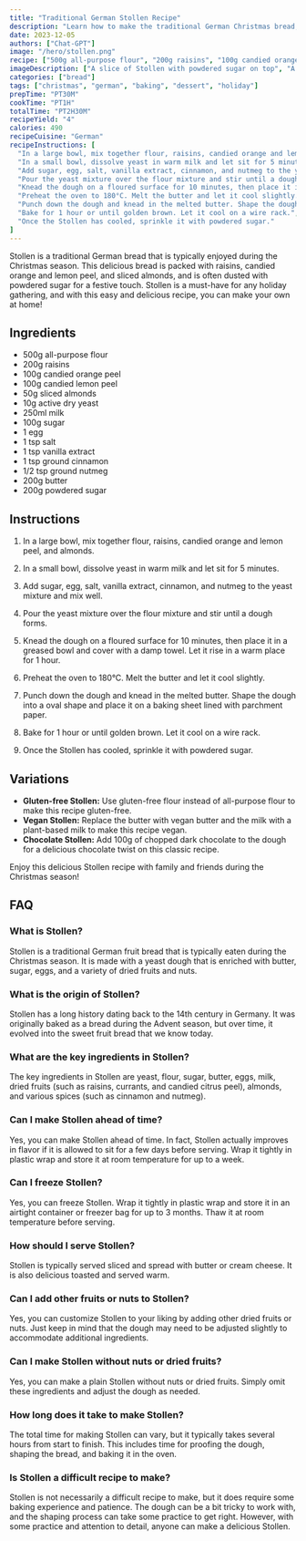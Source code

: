 ```yaml
---
title: "Traditional German Stollen Recipe"
description: "Learn how to make the traditional German Christmas bread, Stollen, with this easy and delicious recipe."
date: 2023-12-05
authors: ["Chat-GPT"]
image: "/hero/stollen.png"
recipe: ["500g all-purpose flour", "200g raisins", "100g candied orange peel", "100g candied lemon peel", "50g sliced almonds", "10g active dry yeast", "250ml milk", "100g sugar", "1 egg", "1 tsp salt", "1 tsp vanilla extract", "1 tsp ground cinnamon", "1/2 tsp ground nutmeg", "200g butter", "200g powdered sugar"]
imageDescription: ["A slice of Stollen with powdered sugar on top", "A loaf of Stollen on a wooden board", "A close up of the raisins and candied fruits inside the Stollen", "A festive table setting with Stollen in the middle"]
categories: ["bread"]
tags: ["christmas", "german", "baking", "dessert", "holiday"]
prepTime: "PT30M"
cookTime: "PT1H"
totalTime: "PT2H30M"
recipeYield: "4"
calories: 490
recipeCuisine: "German"
recipeInstructions: [
  "In a large bowl, mix together flour, raisins, candied orange and lemon peel, and almonds.",
  "In a small bowl, dissolve yeast in warm milk and let sit for 5 minutes.",
  "Add sugar, egg, salt, vanilla extract, cinnamon, and nutmeg to the yeast mixture and mix well.",
  "Pour the yeast mixture over the flour mixture and stir until a dough forms.",
  "Knead the dough on a floured surface for 10 minutes, then place it in a greased bowl and cover with a damp towel. Let it rise in a warm place for 1 hour.",
  "Preheat the oven to 180°C. Melt the butter and let it cool slightly.",
  "Punch down the dough and knead in the melted butter. Shape the dough into a oval shape and place it on a baking sheet lined with parchment paper.",
  "Bake for 1 hour or until golden brown. Let it cool on a wire rack.",
  "Once the Stollen has cooled, sprinkle it with powdered sugar."
]
---
```


Stollen is a traditional German bread that is typically enjoyed during the Christmas season. This delicious bread is packed with raisins, candied orange and lemon peel, and sliced almonds, and is often dusted with powdered sugar for a festive touch. Stollen is a must-have for any holiday gathering, and with this easy and delicious recipe, you can make your own at home!

## Ingredients

- 500g all-purpose flour
- 200g raisins
- 100g candied orange peel
- 100g candied lemon peel
- 50g sliced almonds
- 10g active dry yeast
- 250ml milk
- 100g sugar
- 1 egg
- 1 tsp salt
- 1 tsp vanilla extract
- 1 tsp ground cinnamon
- 1/2 tsp ground nutmeg
- 200g butter
- 200g powdered sugar

## Instructions

1. In a large bowl, mix together flour, raisins, candied orange and lemon peel, and almonds.

2. In a small bowl, dissolve yeast in warm milk and let sit for 5 minutes.

3. Add sugar, egg, salt, vanilla extract, cinnamon, and nutmeg to the yeast mixture and mix well.

4. Pour the yeast mixture over the flour mixture and stir until a dough forms.

5. Knead the dough on a floured surface for 10 minutes, then place it in a greased bowl and cover with a damp towel. Let it rise in a warm place for 1 hour.

6. Preheat the oven to 180°C. Melt the butter and let it cool slightly.

7. Punch down the dough and knead in the melted butter. Shape the dough into a oval shape and place it on a baking sheet lined with parchment paper.

8. Bake for 1 hour or until golden brown. Let it cool on a wire rack.

9. Once the Stollen has cooled, sprinkle it with powdered sugar.

## Variations

- **Gluten-free Stollen:** Use gluten-free flour instead of all-purpose flour to make this recipe gluten-free.
- **Vegan Stollen:** Replace the butter with vegan butter and the milk with a plant-based milk to make this recipe vegan.
- **Chocolate Stollen:** Add 100g of chopped dark chocolate to the dough for a delicious chocolate twist on this classic recipe.

Enjoy this delicious Stollen recipe with family and friends during the Christmas season!

## FAQ

### What is Stollen?

Stollen is a traditional German fruit bread that is typically eaten during the Christmas season. It is made with a yeast dough that is enriched with butter, sugar, eggs, and a variety of dried fruits and nuts.

### What is the origin of Stollen?

Stollen has a long history dating back to the 14th century in Germany. It was originally baked as a bread during the Advent season, but over time, it evolved into the sweet fruit bread that we know today.

### What are the key ingredients in Stollen?

The key ingredients in Stollen are yeast, flour, sugar, butter, eggs, milk, dried fruits (such as raisins, currants, and candied citrus peel), almonds, and various spices (such as cinnamon and nutmeg).

### Can I make Stollen ahead of time?

Yes, you can make Stollen ahead of time. In fact, Stollen actually improves in flavor if it is allowed to sit for a few days before serving. Wrap it tightly in plastic wrap and store it at room temperature for up to a week.

### Can I freeze Stollen?

Yes, you can freeze Stollen. Wrap it tightly in plastic wrap and store it in an airtight container or freezer bag for up to 3 months. Thaw it at room temperature before serving.

### How should I serve Stollen?

Stollen is typically served sliced and spread with butter or cream cheese. It is also delicious toasted and served warm.

### Can I add other fruits or nuts to Stollen?

Yes, you can customize Stollen to your liking by adding other dried fruits or nuts. Just keep in mind that the dough may need to be adjusted slightly to accommodate additional ingredients.

### Can I make Stollen without nuts or dried fruits?

Yes, you can make a plain Stollen without nuts or dried fruits. Simply omit these ingredients and adjust the dough as needed.

### How long does it take to make Stollen?

The total time for making Stollen can vary, but it typically takes several hours from start to finish. This includes time for proofing the dough, shaping the bread, and baking it in the oven.

### Is Stollen a difficult recipe to make?

Stollen is not necessarily a difficult recipe to make, but it does require some baking experience and patience. The dough can be a bit tricky to work with, and the shaping process can take some practice to get right. However, with some practice and attention to detail, anyone can make a delicious Stollen.
